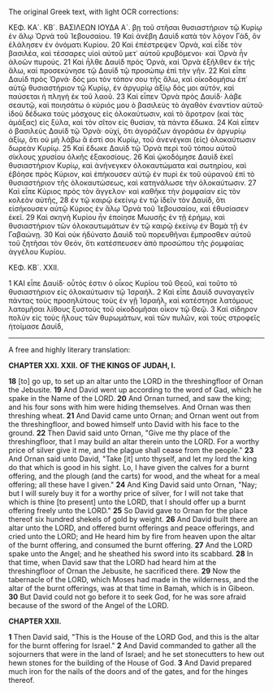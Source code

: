 The original Greek text, with light OCR corrections:

ΚΕΦ. ΚΑ´. ΚΒ´. ΒΑΣΙΛΕΩΝ ΙΟΥΔΑ Α´.
βῃ τοῦ στῆσαι θυσιαστήριον τῷ Κυρίῳ ἐν ἅλῳ Ὀρνὰ τοῦ Ἰεβουσαίου.
19 Καὶ ἀνέβη Δαυὶδ κατὰ τὸν λόγον Γάδ, ὃν ἐλάλησεν ἐν ὀνόματι Κυρίου.
20 Καὶ ἐπέστρεψεν Ὀρνά, καὶ εἶδε τὸν βασιλέα, καὶ τέσσαρες υἱοὶ αὐτοῦ μετ᾿ αὐτοῦ κρυβόμενοι· καὶ Ὀρνὰ ἦν ἀλοῶν πυρούς.
21 Καὶ ἦλθε Δαυὶδ πρὸς Ὀρνά, καὶ Ὀρνὰ ἐξῆλθεν ἐκ τῆς ἅλω, καὶ προσεκύνησε τῷ Δαυὶδ τῷ προσώπῳ ἐπὶ τὴν γῆν.
22 Καὶ εἶπε Δαυὶδ πρὸς Ὀρνά· δός μοι τὸν τόπον σου τῆς ἅλω, καὶ οἰκοδομήσω ἐπ᾿ αὐτῷ θυσιαστήριον τῷ Κυρίῳ, ἐν ἀργυρίῳ ἀξίῳ δός μοι αὐτόν, καὶ παύσεται ἡ πληγὴ ἐκ τοῦ λαοῦ.
23 Καὶ εἶπεν Ὀρνὰ πρὸς Δαυίδ· λάβε σεαυτῷ, καὶ ποιησάτω ὁ κύριός μου ὁ βασιλεὺς τὸ ἀγαθὸν ἐναντίον αὐτοῦ· ἰδοὺ δέδωκα τοὺς μόσχους εἰς ὁλοκαύτωσιν, καὶ τὸ ἄροτρον (καὶ τὰς ἁμάξας) εἰς ξύλα, καὶ τὸν σῖτον εἰς θυσίαν, τὰ πάντα ἔδωκα.
24 Καὶ εἶπεν ὁ βασιλεὺς Δαυὶδ τῷ Ὀρνὰ· οὐχί, ὅτι ἀγοράζων ἀγοράσω ἐν ἀργυρίῳ ἀξίῳ, ὅτι οὐ μὴ λάβω ἃ ἐστί σοι Κυρίῳ, τοῦ ἀνενέγκαι (εἰς) ὁλοκαύτωσιν δωρεὰν Κυρίῳ.
25 Καὶ ἔδωκε Δαυὶδ τῷ Ὀρνὰ περὶ τοῦ τόπου αὐτοῦ σίκλους χρυσίου ὁλκῆς ἑξακοσίους.
26 Καὶ ᾠκοδόμησε Δαυὶδ ἐκεῖ θυσιαστήριον Κυρίῳ, καὶ ἀνήνεγκεν ὁλοκαυτώματα καὶ σωτηρίου, καὶ ἐβόησε πρὸς Κύριον, καὶ ἐπήκουσεν αὐτῷ ἐν πυρὶ ἐκ τοῦ οὐρανοῦ ἐπὶ τὸ θυσιαστήριον τῆς ὁλοκαυτώσεως, καὶ κατηνάλωσε τὴν ὁλοκαύτωσιν.
27 Καὶ εἶπε Κύριος πρὸς τὸν ἄγγελον· καὶ καθῆκε τὴν ῥομφαίαν εἰς τὸν κολεὸν αὐτῆς,
28 ἐν τῷ καιρῷ ἐκείνῳ ἐν τῷ ἰδεῖν τὸν Δαυίδ, ὅτι εἰσήκουσεν αὐτῷ Κύριος ἐν ἅλῳ Ὀρνὰ τοῦ Ἰεβουσαίου, καὶ ἐθυσίασεν ἐκεῖ.
29 Καὶ σκηνὴ Κυρίου ἦν ἐποίησε Μωυσῆς ἐν τῇ ἐρήμῳ, καὶ θυσιαστήριον τῶν ὁλοκαυτωμάτων ἐν τῷ καιρῷ ἐκείνῳ ἐν Βαμὰ τῇ ἐν Γαβαώνῃ.
30 Καὶ οὐκ ἠδύνατο Δαυὶδ τοῦ πορευθῆναι ἔμπροσθεν αὐτοῦ τοῦ ζητῆσαι τὸν Θεόν, ὅτι κατέσπευσεν ἀπὸ προσώπου τῆς ῥομφαίας ἀγγέλου Κυρίου.

ΚΕΦ. ΚΒ´. ΧΧΙΙ.

1 ΚΑΙ εἶπε Δαυίδ· οὗτός ἐστιν ὁ οἶκος Κυρίου τοῦ Θεοῦ, καὶ τοῦτο τὸ θυσιαστήριον εἰς ὁλοκαύτωσιν τῷ Ἰσραήλ.
2 Καὶ εἶπε Δαυὶδ συναγαγεῖν πάντας τοὺς προσηλύτους τοὺς ἐν γῇ Ἰσραήλ, καὶ κατέστησε λατόμους λατομῆσαι λίθους ξυστοὺς τοῦ οἰκοδομῆσαι οἶκον τῷ Θεῷ.
3 Καὶ σίδηρον πολὺν εἰς τοὺς ἥλους τῶν θυρωμάτων, καὶ τῶν πυλῶν, καὶ τοὺς στροφεῖς ἡτοίμασε Δαυίδ,

---

A free and highly literary translation:

**CHAPTER XXI. XXII.**
**OF THE KINGS OF JUDAH, I.**

**18** [to] go up, to set up an altar unto the LORD in the threshingfloor of Ornan the Jebusite.
**19** And David went up according to the word of Gad, which he spake in the Name of the LORD.
**20** And Ornan turned, and saw the king; and his four sons with him were hiding themselves. And Ornan was then threshing wheat.
**21** And David came unto Ornan; and Ornan went out from the threshingfloor, and bowed himself unto David with his face to the ground.
**22** Then David said unto Ornan, "Give me thy place of the threshingfloor, that I may build an altar therein unto the LORD. For a worthy price of silver give it me, and the plague shall cease from the people."
**23** And Ornan said unto David, "Take [it] unto thyself, and let my lord the king do that which is good in his sight. Lo, I have given the calves for a burnt offering, and the plough (and the carts) for wood, and the wheat for a meal offering; all these have I given."
**24** And King David said unto Ornan, "Nay; but I will surely buy it for a worthy price of silver, for I will not take that which is thine [to present] unto the LORD, that I should offer up a burnt offering freely unto the LORD."
**25** So David gave to Ornan for the place thereof six hundred shekels of gold by weight.
**26** And David built there an altar unto the LORD, and offered burnt offerings and peace offerings, and cried unto the LORD; and He heard him by fire from heaven upon the altar of the burnt offering, and consumed the burnt offering.
**27** And the LORD spake unto the Angel; and he sheathed his sword into its scabbard.
**28** In that time, when David saw that the LORD had heard him at the threshingfloor of Ornan the Jebusite, he sacrificed there.
**29** Now the tabernacle of the LORD, which Moses had made in the wilderness, and the altar of the burnt offerings, was at that time in Bamah, which is in Gibeon.
**30** But David could not go before it to seek God, for he was sore afraid because of the sword of the Angel of the LORD.

**CHAPTER XXII.**

**1** Then David said, "This is the House of the LORD God, and this is the altar for the burnt offering for Israel."
**2** And David commanded to gather all the sojourners that were in the land of Israel; and he set stonecutters to hew out hewn stones for the building of the House of God.
**3** And David prepared much iron for the nails of the doors and of the gates, and for the hinges thereof.